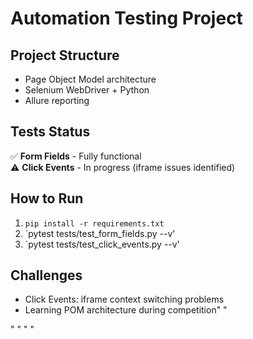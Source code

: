 # Automation Testing Project

## Project Structure
- Page Object Model architecture
- Selenium WebDriver + Python
- Allure reporting

## Tests Status
✅ **Form Fields** - Fully functional  
⚠️ **Click Events** - In progress (iframe issues identified)

## How to Run
1. `pip install -r requirements.txt`
2. `pytest tests/test_form_fields.py --v'
3. `pytest tests/test_click_events.py --v'

## Challenges
- Click Events: iframe context switching problems
- Learning POM architecture during competition" " 

  
 
" " 
" " 
